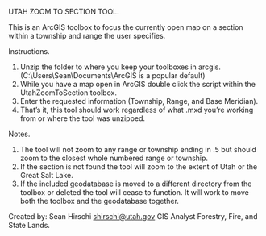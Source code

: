 UTAH ZOOM TO SECTION TOOL.

This is an ArcGIS toolbox to focus the currently open map on a section within a township and range the user specifies. 

Instructions.

1.	Unzip the folder to where you keep your toolboxes in arcgis.
(C:\Users\Sean\Documents\ArcGIS is a popular default)
2.	While you have a map open in ArcGIS double click the script within the UtahZoomToSection toolbox.
3.	Enter the requested information (Township, Range, and Base Meridian).
4.	That’s it, this tool should work regardless of what .mxd you’re working from or where the tool was unzipped.

Notes.


1.	The tool will not zoom to any range or township ending in .5 but should zoom to the closest whole numbered range or township.
2.	If the section is not found the tool will zoom to the extent of Utah or the Great Salt Lake.
3.	If the included geodatabase is moved to a different directory from the toolbox or deleted the tool will cease to function. It will work to move both the toolbox and the geodatabase together.


Created by:
Sean Hirschi
shirschi@utah.gov
GIS Analyst
Forestry, Fire, and State Lands.
